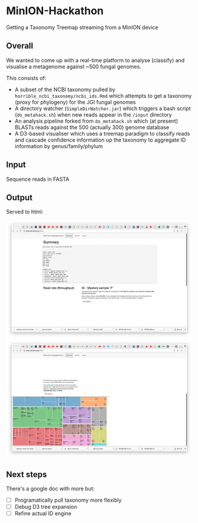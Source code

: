 # MinION-Hackathon
Getting a Taxonomy Treemap streaming from a MinION device

## Overall

We wanted to come up with a real-time platform to analyse (classify) and visualise a metagenome against ~500 fungal genomes.

This consists of:

 - A subset of the NCBI taxonomy pulled by `horrible_ncbi_taxonomy/ncbi_ids.Rmd` which attempts to get a taxonomy (proxy for phylogeny) for the JGI fungal genomes
 - A directory watcher (`SimpleDirWatcher.jar`) which triggers a bash script (`do_metahack.sh`) when new reads appear in the `/input` directory
 - An analysis pipeline forked from `do_metahack.sh` which (at present) BLASTs reads against the 500 (actually 300) genome database
 - A D3-based visualiser which uses a treemap paradigm to classify reads and cascade confidence information up the taxonomy to aggregate ID information by genus/family/phylum
 
## Input
 
Sequence reads in FASTA
 
## Output
 
Served to html:
 
![Hacky bootstrap + D3 UI pic 1](./doc/img/metahack-screen-01.png)
![Hacky bootstrap + D3 UI pic 2](./doc/img/metahack-screen-02.png)

## Next steps

There's a google doc with more but:
 - [ ] Programatically pull taxonomy more flexibly
 - [ ] Debug D3 tree expansion
 - [ ] Refine actual ID engine
